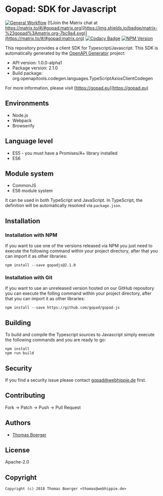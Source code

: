 # Gopad: SDK for Javascript

[![General Workflow](https://github.com/gopad/gopad-js/actions/workflows/general.yml/badge.svg)](https://github.com/gopad/gopad-js/actions/workflows/general.yml) [![Join the Matrix chat at https://matrix.to/#/#gopad:matrix.org](https://img.shields.io/badge/matrix-%23gopad%3Amatrix.org-7bc9a4.svg)](https://matrix.to/#/#gopad:matrix.org) [![Codacy Badge](https://app.codacy.com/project/badge/Grade/de988a49ed9f4e3eae33faa17b5f08d4)](https://app.codacy.com/gh/gopad/gopad-js/dashboard?utm_source=gh&utm_medium=referral&utm_content=&utm_campaign=Badge_grade) [![NPM Version](https://badge.fury.io/js/gopadjs.svg)](https://badge.fury.io/js/gopadjs)

This repository provides a client SDK for Typescript/Javascript. This SDK is
automatically generated by the [OpenAPI Generator][generator] project:

-   API version: 1.0.0-alpha1
-   Package version: 2.1.0
-   Build package: org.openapitools.codegen.languages.TypeScriptAxiosClientCodegen

For more information, please visit [https://gopad.eu](https://gopad.eu)

## Environments

-   Node.js
-   Webpack
-   Browserify

## Language level

-   ES5 - you must have a Promises/A+ library installed
-   ES6

## Module system

-   CommonJS
-   ES6 module system

It can be used in both TypeScript and JavaScript. In TypeScript, the definition
will be automatically resolved via `package.json`.

## Installation

### Installation with NPM

If you want to use one of the versions released via NPM you just need to execute
the following command within your project directory, after that you can import
it as other libraries:

```console
npm install --save gopadjs@2.1.0
```

### Installation with Git

If you want to use an unreleased version hosted on our GitHub repository you can
execute the folling command within your project directory, after that you can
import it as other libraries:

```console
npm install --save https://github.com/gopad/gopad-js
```

## Building

To build and compile the Typescript sources to Javascript simply execute the
following commands and you are ready to go:

```console
npm install
npm run build
```

## Security

If you find a security issue please contact
[gopad@webhippie.de](mailto:gopad@webhippie.de) first.

## Contributing

Fork -> Patch -> Push -> Pull Request

## Authors

-   [Thomas Boerger](https://github.com/tboerger)

## License

Apache-2.0

## Copyright

```console
Copyright (c) 2018 Thomas Boerger <thomas@webhippie.de>
```

[generator]: https://openapi-generator.tech
